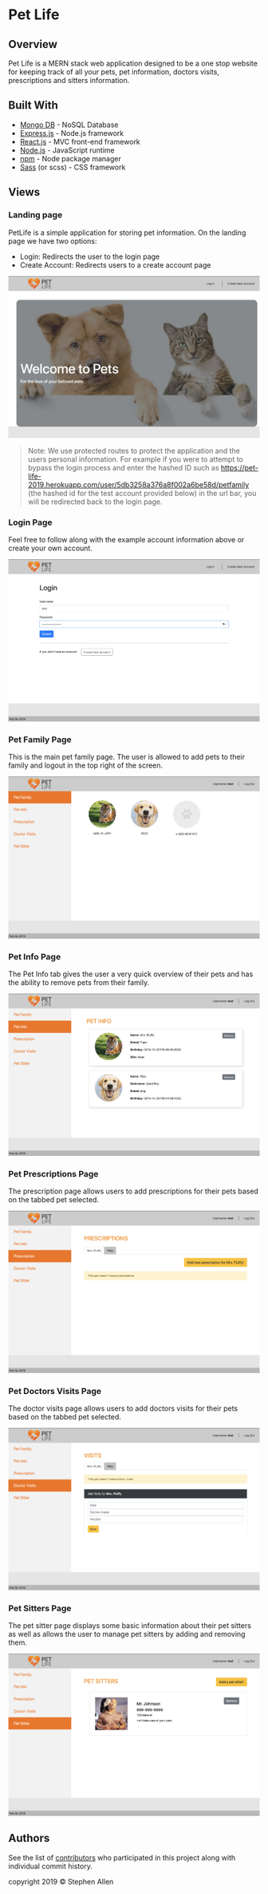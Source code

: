 # Pet Life
## Overview
Pet Life is a MERN stack web application designed to be a one stop website for keeping track of all your pets, pet information, doctors visits, prescriptions and sitters information. 

## Built With

- [Mongo DB](https://www.mongodb.com/) - NoSQL Database
- [Express.js](https://expressjs.com/) - Node.js framework
- [React.js](https://reactjs.org/) - MVC front-end framework
- [Node.js](https://nodejs.org/en/) - JavaScript runtime
- [npm](https://www.npmjs.com) - Node package manager
- [Sass](https://sass-lang.com) (or scss) - CSS framework


## Views

### Landing page
PetLife is a simple application for storing pet information. On the landing page we have two options:
- Login: Redirects the user to the login page
- Create Account: Redirects users to a create account page

![LandingPage](./screens/landingPage.png)


> Note: We use protected routes to protect the application and the users personal information. For example if you were to attempt to bypass the login process and enter the hashed ID such as https://pet-life-2019.herokuapp.com/user/5db3258a376a8f002a6be58d/petfamily (the hashed id for the test account provided below) in the url bar, you will be redirected back to the login page.

### Login Page
Feel free to follow along with the example account information above or create your own account.

![Login Page](./screens/loginPage.png)

### Pet Family Page
This is the main pet family page. The user is allowed to add pets to their family and logout in the top right of the screen.

![PetFamily](./screens/petFamily.png)

### Pet Info Page
The Pet Info tab gives the user a very quick overview of their pets and has the ability to remove pets from their family.

![PetInfo](./screens/petInfo.png)

### Pet Prescriptions Page
The prescription page allows users to add prescriptions for their pets based on the tabbed pet selected.

![Prescriptions](./screens/prescriptions.png)

### Pet Doctors Visits Page
The doctor visits page allows users to add doctors visits for their pets based on the tabbed pet selected.

![DoctorVisits](./screens/doctorsVisits.png)

### Pet Sitters Page
The pet sitter page displays some basic information about their pet sitters as well as allows the user to manage pet sitters by adding and removing them.

![PetSitter](./screens/petSitters.png)

## Authors
See the list of [contributors](https://github.com/Mezran/Pet-Life/graphs/contributors) who participated in this project along with individual commit history.

copyright 2019 &copy; Stephen Allen

